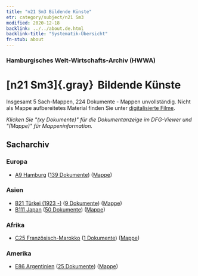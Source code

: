 ```yaml
---
title: "n21 Sm3 Bildende Künste"
etr: category/subject/n21 Sm3
modified: 2020-12-18
backlink: ../../about.de.html
backlink-title: "Systematik-Übersicht"
fn-stub: about
---
```


### Hamburgisches Welt-Wirtschafts-Archiv (HWWA)
# [n21 Sm3]{.gray}&#8201; Bildende Künste&#160; 




Insgesamt 5 Sach-Mappen, 224 Dokumente - Mappen unvollständig.
Nicht als Mappe aufbereitetes Material finden Sie unter [digitalisierte Filme](/film/h1_sh).

_Klicken Sie "(xy Dokumente)" für die Dokumentanzeige im DFG-Viewer und "(Mappe)" für Mappeninformation._

## Sacharchiv




### Europa

- [A9 Hamburg](../../../geo/about.de.html#A9) (<a href="https://dfg-viewer.de/show/?tx_dlf[id]=https://pm20.zbw.eu/mets/sh/1409xx/140905/1453xx/145300/public.mets.de.xml" target="_blank">139 Dokumente</a>) ([Mappe](http://purl.org/pressemappe20/folder/sh/140905,145300))

### Asien

- [B21 Türkei (1923 -)](../../../geo/about.de.html#B21) (<a href="https://dfg-viewer.de/show/?tx_dlf[id]=https://pm20.zbw.eu/mets/sh/1411xx/141111/1453xx/145300/public.mets.de.xml" target="_blank">9 Dokumente</a>) ([Mappe](http://purl.org/pressemappe20/folder/sh/141111,145300))
- [B111 Japan](../../../geo/about.de.html#B111) (<a href="https://dfg-viewer.de/show/?tx_dlf[id]=https://pm20.zbw.eu/mets/sh/1412xx/141272/1453xx/145300/public.mets.de.xml" target="_blank">50 Dokumente</a>) ([Mappe](http://purl.org/pressemappe20/folder/sh/141272,145300))

### Afrika

- [C25 Französisch-Marokko](../../../geo/about.de.html#C25) (<a href="https://dfg-viewer.de/show/?tx_dlf[id]=https://pm20.zbw.eu/mets/sh/1413xx/141358/1453xx/145300/public.mets.de.xml" target="_blank">1 Dokumente</a>) ([Mappe](http://purl.org/pressemappe20/folder/sh/141358,145300))

### Amerika

- [E86 Argentinien](../../../geo/about.de.html#E86) (<a href="https://dfg-viewer.de/show/?tx_dlf[id]=https://pm20.zbw.eu/mets/sh/1416xx/141692/1453xx/145300/public.mets.de.xml" target="_blank">25 Dokumente</a>) ([Mappe](http://purl.org/pressemappe20/folder/sh/141692,145300))


